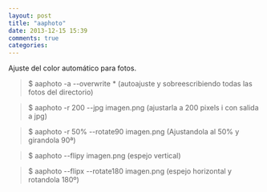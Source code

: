 ```yaml
---
layout: post
title: "aaphoto"
date: 2013-12-15 15:39
comments: true
categories: 
---
```

Ajuste del color automático para fotos.

>$ aaphoto -a --overwrite * (autoajuste y sobreescribiendo todas las fotos del directorio)

>$ aaphoto -r 200 --jpg imagen.png (ajustarla a 200 pixels i con salida a jpg)

>$ aaphoto -r 50% --rotate90 imagen.png (Ajustandola al 50% y girandola 90ª)

>$ aaphoto --flipy imagen.png (espejo vertical)

>$ aaphoto --flipx --rotate180 imagen.png (espejo horizontal y rotandola 180º)

